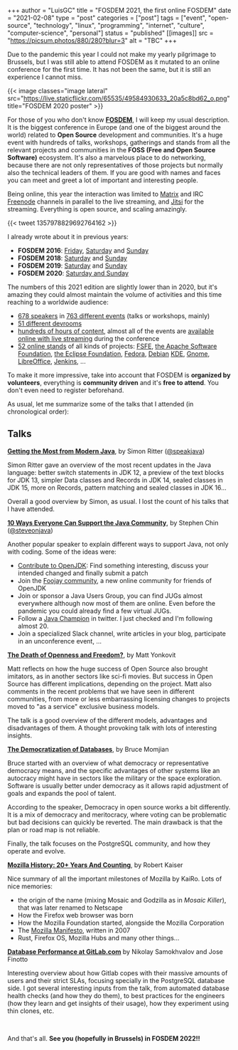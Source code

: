 +++
author = "LuisGC"
title = "FOSDEM 2021, the first online FOSDEM"
date = "2021-02-08"
type = "post"
categories = ["post"]
tags = ["event", "open-source", "technology", "linux", "programming", "internet", "culture", "computer-science", "personal"]
status = "published"
[[images]]
  src = "https://picsum.photos/880/280?blur=3"
  alt = "TBC"
+++

Due to the pandemic this year I could not make my yearly pilgrimage to Brussels, but I was still able to attend FOSDEM as it mutated to an online conference for the first time. It has not been the same, but it is still an experience I cannot miss.

{{< image classes="image lateral" src="https://live.staticflickr.com/65535/49584930633_20a5c8bd62_o.png" title="FOSDEM 2020 poster" >}}

For those of you who don't know [**FOSDEM**](https://fosdem.org/), I will keep my usual description. It is the biggest conference in Europe (and one of the biggest around the world) related to **Open Source** development and communities. It's a huge event with hundreds of talks, workshops, gatherings and stands from all the relevant projects and communities in the **FOSS (Free and Open Source Software)** ecosystem. It's also a marvelous place to do networking, because there are not only representatives of those projects but normally also the technical leaders of them. If you are good with names and faces you can meet and greet a lot of important and interesting people.

Being online, this year the interaction was limited to [Matrix](https://matrix.org/) and IRC [Freenode](https://freenode.net/) channels in parallel to the live streaming, and [Jitsi](https://meet.jit.si/) for the streaming. Everything is open source, and scaling amazingly.

{{< tweet 1357978829692764162 >}}

I already wrote about it in previous years:

* **FOSDEM 2016**: [Friday](/blog/2016/03/fosdem-2016-friday/), [Saturday](/blog/2016/03/fosdem-2016-saturday/) and [Sunday](/blog/2016/03/fosdem-2016-sunday/)
* **FOSDEM 2018**: [Saturday](/blog/2018/02/fosdem-2018-saturday/) and [Sunday](/blog/2018/02/fosdem-2018-sunday/)
* **FOSDEM 2019**: [Saturday](/blog/2019/02/fosdem-2019-saturday/) and [Sunday](/blog/2019/02/fosdem-2019-sunday/)
* **FOSDEM 2020**: [Saturday and Sunday](/blog/2020/02/fosdem-2020/)

The numbers of this 2021 edition are slightly lower than in 2020, but it's amazing they could almost maintain the volume of activities and this time reaching to a worldwide audience:

* [678 speakers](https://fosdem.org/2021/schedule/speakers/) in [763 different events](https://fosdem.org/2021/schedule/events/) (talks or workshops, mainly)
* [51 different devrooms](https://fosdem.org/2021/live/#devrooms)
* [hundreds of hours of content](https://video.fosdem.org/2021/), almost all of the events are [available online with live streaming](https://fosdem.org/2021/live/) during the conference
* [52 online stands](https://stands.fosdem.org/stands/) of all kinds of projects: [FSFE](https://fsfe.org/), [the Apache Software Foundation](http://www.apache.org/), [the Eclipse Foundation](https://eclipse.org/), [Fedora](http://getfedora.org/), [Debian](https://www.debian.org/) [KDE](http://www.kde.org/), [Gnome](http://gnome.org/), [LibreOffice](http://www.libreoffice.org/), [Jenkins](https://jenkins.io/), ...

To make it more impressive, take into account that FOSDEM is **organized by volunteers**, everything is **community driven** and it's **free to attend**. You don't even need to register beforehand.

As usual, let me summarize some of the talks that I attended (in chronological order):

## Talks

[**Getting the Most from Modern Java**](https://fosdem.org/2021/schedule/event/modernjava/), by Simon Ritter ([@speakjava](https://twitter.com/speakjava))

Simon Ritter gave an overview of the most recent updates in the Java language: better switch statements in JDK 12, a preview of the text blocks for JDK 13, simpler Data classes and Records in JDK 14, sealed classes in JDK 15, more on Records, pattern matching and sealed classes in JDK 16...

Overall a good overview by Simon, as usual. I lost the count of his talks that I have attended.

[**10 Ways Everyone Can Support the Java Community**](https://fosdem.org/2021/schedule/event/10ways/), by Stephen Chin ([@steveonjava](https://twitter.com/steveonjava))

Another popular speaker to explain different ways to support Java, not only with coding. Some of the ideas were:

* [Contribute to OpenJDK](https://openjdk.java.net/contribute/): Find something interesting, discuss your intended changed and finally submit a patch
* Join the [Foojay community](https://foojay.io), a new online community for friends of OpenJDK
* Join or sponsor a Java Users Group, you can find JUGs almost everywhere although now most of them are online. Even before the pandemic you could already find a few virtual JUGs.
* Follow a [Java Champion](https://twitter.com/Java_Champions/following) in twitter. I just checked and I'm following almost 20.
* Join a specialized Slack channel, write articles in your blog, participate in an unconference event, ...

[**The Death of Openness and Freedom?**](https://fosdem.org/2021/schedule/event/open_source_under_attack/), by Matt Yonkovit

Matt reflects on how the huge success of Open Source also brought imitators, as in another sectors like sci-fi movies. But success in Open Source has different implications, depending on the project. Matt also comments in the recent problems that we have seen in different communities, from more or less embarrassing licensing changes to projects moved to "as a service" exclusive business models.

The talk is a good overview of the different models, advantages and disadvantages of them. A thought provoking talk with lots of interesting insights.

[**The Democratization of Databases**](https://fosdem.org/2021/schedule/event/database_democratization/), by Bruce Momjian

Bruce started with an overview of what democracy or representative democracy means, and the specific advantages of other systems like an autocracy might have in sectors like the military or the space exploration. Software is usually better under democracy as it allows rapid adjustment of goals and expands the pool of talent.

According to the speaker, Democracy in open source works a bit differently. It is a mix of democracy and meritocracy, where voting can be problematic but bad decisions can quickly be reverted. The main drawback is that the plan or road map is not reliable.

Finally, the talk focuses on the PostgreSQL community, and how they operate and evolve.

[**Mozilla History: 20+ Years And Counting**](https://fosdem.org/2021/schedule/event/mozilla_history_20_years_and_counting/), by Robert Kaiser

Nice summary of all the important milestones of Mozilla by KaiRo. Lots of nice memories:
* the origin of the name (mixing Mosaic and Godzilla as in _Mosaic Killer_), that was later renamed to Netscape
* How the Firefox web browser was born
* How the Mozilla Foundation started, alongside the Mozilla Corporation
* The [Mozilla Manifesto](https://www.mozilla.org/en-US/about/manifesto/), written in 2007
* Rust, Firefox OS, Mozilla Hubs and many other things...

[**Database Performance at GitLab.com**](https://fosdem.org/2021/schedule/event/postgresql_database_performance_at_gitlab_com/) by Nikolay Samokhvalov and Jose Finotto

Interesting overview about how Gitlab copes with their massive amounts of users and their strict SLAs, focusing specially in the PostgreSQL database side. I got several interesting inputs from the talk, from automated database health checks (and how they do them), to best practices for the engineers (how they learn and get insights of their usage), how they experiment using thin clones, etc.



<br />

And that's all. **See you (hopefully in Brussels) in FOSDEM 2022!!**
